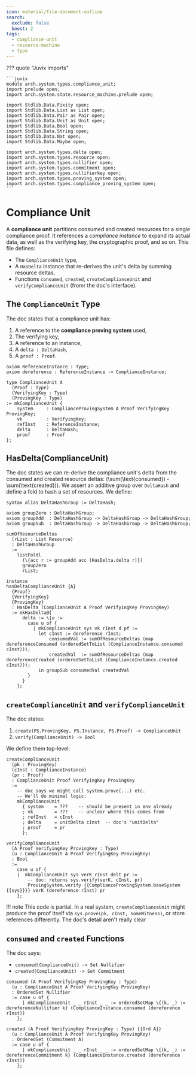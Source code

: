 ```yaml
---
icon: material/file-document-outline
search:
  exclude: false
  boost: 2
tags:
  - compliance-unit
  - resource-machine
  - type
---
```


??? quote "Juvix imports"

    ```juvix
    module arch.system.types.compliance_unit;
    import prelude open;
    import arch.system.state.resource_machine.prelude open;

    import Stdlib.Data.Fixity open;
    import Stdlib.Data.List as List open;
    import Stdlib.Data.Pair as Pair open;
    import Stdlib.Data.Unit as Unit open;
    import Stdlib.Data.Bool open;
    import Stdlib.Data.String open;
    import Stdlib.Data.Nat open;
    import Stdlib.Data.Maybe open;

    import arch.system.types.delta open;
    import arch.system.types.resource open;
    import arch.system.types.nullifier open;
    import arch.system.types.commitment open;
    import arch.system.types.nullifierkey open;
    import arch.system.types.proving_system open;
    import arch.system.types.compliance_proving_system open;
    ```

# Compliance Unit

A **compliance unit** partitions consumed and created resources for a single
compliance proof. It references a *compliance instance* to expand its actual
data, as well as the verifying key, the cryptographic proof, and so on. This
file defines:

- The `ComplianceUnit` type,
- A `HasDelta` instance that re-derives the unit's delta by summing resource deltas,
- Functions `consumed`, `created`, `createComplianceUnit` and `verifyComplianceUnit` (fromr the doc's interface).

## The `ComplianceUnit` Type

The doc states that a compliance unit has:

1. A reference to the **compliance proving system** used,
2. The verifying key,
3. A reference to an instance,
4. A `delta : DeltaHash`,
5. A `proof : Proof`.

```juvix
axiom ReferenceInstance : Type;
axiom dereference : ReferenceInstance -> ComplianceInstance;

type ComplianceUnit A
  (Proof : Type)
  (VerifyingKey : Type)
  (ProvingKey : Type)
:= mkComplianceUnit {
    system     : ComplianceProvingSystem A Proof VerifyingKey ProvingKey;
    vk         : VerifyingKey;
    refInst    : ReferenceInstance;
    delta      : DeltaHash;
    proof      : Proof
};
```

## HasDelta(ComplianceUnit)

The doc states we can re-derive the compliance unit's delta from the consumed
and created resource deltas: \(\sum(\text{consumed}) - \sum(\text{created})\).
We assert an additive group over `DeltaHash` and define a fold to hash a set of resources.
We define:

```juvix
syntax alias DeltaHashGroup := DeltaHash;

axiom groupZero : DeltaHashGroup;
axiom groupAdd  : DeltaHashGroup -> DeltaHashGroup -> DeltaHashGroup;
axiom groupSub  : DeltaHashGroup -> DeltaHashGroup -> DeltaHashGroup;

sumOfResourceDeltas
  (rList : List Resource)
  : DeltaHashGroup
  :=
    listFoldl
      (\{acc r := groupAdd acc (HasDelta.delta r)})
      groupZero
      rList;

instance
hasDeltaComplianceUnit {A}
  {Proof}
  {VerifyingKey}
  {ProvingKey}
  : HasDelta (ComplianceUnit A Proof VerifyingKey ProvingKey)
  := mkHasDelta@{
      delta := \{u :=
        case u of {
          | mkComplianceUnit sys vk rInst d pf :=
            let cInst := dereference rInst;
                consumedVal := sumOfResourceDeltas (map dereferenceConsumed (orderedSetToList (ComplianceInstance.consumed cInst)));
                createdVal  := sumOfResourceDeltas (map dereferenceCreated (orderedSetToList (ComplianceInstance.created cInst)));
            in groupSub consumedVal createdVal
        }
      }
    };
```

## `createComplianceUnit` and `verifyComplianceUnit`

The doc states:

1. `create(PS.ProvingKey, PS.Instance, PS.Proof) -> ComplianceUnit`  
2. `verify(ComplianceUnit) -> Bool`

We define them top-level:

```
createComplianceUnit
  (pk : ProvingKey)
  (cInst : ComplianceInstance)
  (pr : Proof)
  : ComplianceUnit Proof VerifyingKey ProvingKey
  :=
    -- doc says we might call system.prove(...) etc. 
    -- We'll do minimal logic:
    mkComplianceUnit
      { system    = ???    -- should be present in env already
      ; vk        = ???    -- unclear where this comes from
      ; refInst   = cInst
      ; delta     = unitDelta cInst  -- doc's "unitDelta"
      ; proof     = pr
      };
```

```juvix
verifyComplianceUnit 
  (A Proof VerifyingKey ProvingKey : Type)
  (u : ComplianceUnit A Proof VerifyingKey ProvingKey)
  : Bool
  :=
    case u of {
    |  mkComplianceUnit sys verK rInst delt pr :=
        -- doc: returns sys.verify(verK, cInst, pr)
        ProvingSystem.verify {{ComplianceProvingSystem.baseSystem {{sys}}}} verK (dereference rInst) pr
    };
```

!!! note
    This code is partial. In a real system, `createComplianceUnit` might produce
    the proof itself via `sys.prove(pk, cInst, someWitness)`, or store references
    differently. The doc's detail aren't really clear

## `consumed` and `created` Functions

The doc says:

- `consumed(ComplianceUnit) -> Set Nullifier`
- `created(ComplianceUnit) -> Set Commitment`

```juvix
consumed (A Proof VerifyingKey ProvingKey : Type)
  (u : ComplianceUnit A Proof VerifyingKey ProvingKey)
  : OrderedSet Nullifier
  := case u of {
      | mkComplianceUnit _ _ rInst _ _ := orderedSetMap \{(k, _) := dereferenceNullifier k} (ComplianceInstance.consumed (dereference rInst))
    };

created (A Proof VerifyingKey ProvingKey : Type) {{Ord A}}
  (u : ComplianceUnit A Proof VerifyingKey ProvingKey)
  : OrderedSet (Commitment A)
  := case u of {
      | mkComplianceUnit _ _ rInst _ _ := orderedSetMap \{(k, _) := dereferenceCommitment k} (ComplianceInstance.created (dereference rInst))
    };
```
